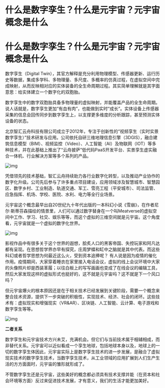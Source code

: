 # 什么是数字孪生？什么是元宇宙？元宇宙概念是什么


# 什么是数字孪生？什么是元宇宙？元宇宙概念是什么

数字孪生（Digital Twin），其官方解释是充分利用物理模型、传感器更新、运行历史等数据，集成多学科、多物理量、多尺度、多概率的仿真过程，在虚拟空间中完成映射，从而反映相对应的实体装备的全生命周期过程。其实简单理解就是其字面意思：给实体建立一个数字化的双胞胎。

数字孪生中的数字双胞胎具备多物理量的虚拟映射，并能覆盖产品的全生命周期。说人话就是，数字孪生更加“有血有肉”，也能做到实时“成长”。实体设备上传感器采集的信息会回传同步到数字孪生上，以支撑更多维度的分析跟踪，甚至预测实体设备的状态。

北京智汇云舟科技有限公司成立于2012年，专注于创新性的“视频孪生（实时实景数字孪生）”技术研发与应用。公司依托自研三维地理信息引擎（3DGIS），融合建筑信息模型（BIM）、视频监控（Video）、人工智能（AI）及物联网（IOT）等多种技术，并在此基础上推出了“云舟披萨”低代码PaaS开发平台、实景孪生虚实融合一体机、行业解决方案等多个系列的产品。

![img](C:\Users\ASUS\Desktop\每日最新关键词\20220707-2-shangjin12\22.png)

凭借领先的技术基础，智汇云舟持续助力各行业数字化转型，以及推动产业协作的数字化升级。公司先后参与了许多重点项目建设，应用领域涉及智慧城市、智慧园区、数字乡村、工业制造、轨道交通、军工、雪亮工程（平安城市）、司法监管、应急指挥、机场、学校、医院、水利、电力等全行业场景。

元宇宙这个概念最早出自20世纪九十年代出版的一本科幻小说《雪崩》，在作者尼尔·斯蒂芬森描绘的情景里，人们可以通过数字替身在一个叫Meatverse的虚拟空间中工作、学习、社交、娱乐等等，而这个虚拟的三维空间就是元宇宙。这个角度看，元宇宙就是一个虚拟的数字化世界。

![img](https://p2.itc.cn/images01/20220707/36c1e82c62af43ebb7b0498315a06905.png)

影视作品中有很多关于这个世界的遐想，脍炙人口的黑客帝国、失控玩家和阿凡达都有呈现。在思想哲学界亦早有探究，庄周梦蝶和缸中之脑就是其中代表。而这些科幻或者哲学思想为何最近这么火，受到资本追捧呢？ 有人说是因为疫情的催化作用。疫情期间，大家穿着睡衣在家里接入电话会议，虚拟的线上会议环境中大家的头像照片却是西装革履；以往白板上的写写画画也变成了在线会议的编辑工具，然后大家发现这样的虚拟形式也挺好的，这不就是元宇宙吗？这不就是下一个风口吗？

但元宇宙爆火的根本原因还是在于相关技术已经发展到关键阶段，需要一个概念来整合技术资源，提供下一步突破的积极性，实现技术、经济、社会的闭环。这些技术有：虚拟现实和增强现实（VR&AR）、区块链、人工智能、云计算、电子游戏和数字孪生等等。

![img](https://p4.itc.cn/images01/20220707/ff05427b5f0449f28f65e81e8752043d.png)

**二者关系**

数字孪生和元宇宙技术方兴未艾，充满机会。但它们与当前技术属于相辅相成，而非替代关系。元宇宙可以近似看成一个孪生地球，包括地球本身以及，地球上的一切的数字孪生体因此，元宇宙实际上是数字孪生技术的进一步发展，是融合了虚拟现实技术的数字孪生技术，当数字孪生技术，从工业领域的应用扩展到人们生产生活的方方面面时，元宇宙的雏形就形成了。

不管数字孪生还是元宇宙，这些美好的概念都必须具有技术支撑并能（在资本和社会环境等方面）反过来促进技术发展，才有意义，我们的生活才能更加美好。
